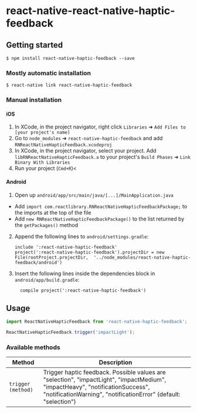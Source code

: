
# react-native-react-native-haptic-feedback

## Getting started

`$ npm install react-native-haptic-feedback --save`

### Mostly automatic installation

`$ react-native link react-native-haptic-feedback`

### Manual installation


#### iOS

1. In XCode, in the project navigator, right click `Libraries` ➜ `Add Files to [your project's name]`
2. Go to `node_modules` ➜ `react-native-haptic-feedback` and add `RNReactNativeHapticFeedback.xcodeproj`
3. In XCode, in the project navigator, select your project. Add `libRNReactNativeHapticFeedback.a` to your project's `Build Phases` ➜ `Link Binary With Libraries`
4. Run your project (`Cmd+R`)<

#### Android

1. Open up `android/app/src/main/java/[...]/MainApplication.java`
  - Add `import com.reactlibrary.RNReactNativeHapticFeedbackPackage;` to the imports at the top of the file
  - Add `new RNReactNativeHapticFeedbackPackage()` to the list returned by the `getPackages()` method
2. Append the following lines to `android/settings.gradle`:
  	```
  	include ':react-native-haptic-feedback'
  	project(':react-native-haptic-feedback').projectDir = new File(rootProject.projectDir, 	'../node_modules/react-native-haptic-feedback/android')
  	```
3. Insert the following lines inside the dependencies block in `android/app/build.gradle`:
  	```
      compile project(':react-native-haptic-feedback')
  	```

## Usage
```javascript
import ReactNativeHapticFeedback from 'react-native-haptic-feedback';

ReactNativeHapticFeedback.trigger('impactLight');
```

### Available methods

Method | Description
------ | ------
`trigger (method)` | Trigger haptic feedback. Possible values are "selection", "impactLight", "impactMedium", "impactHeavy", "notificationSuccess", "notificationWarning", "notificationError" (default: "selection")

  